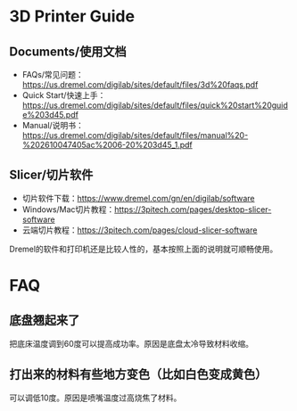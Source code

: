 3D Printer Guide
=======

## Documents/使用文档

- FAQs/常见问题：https://us.dremel.com/digilab/sites/default/files/3d%20faqs.pdf
- Quick Start/快速上手：https://us.dremel.com/digilab/sites/default/files/quick%20start%20guide%203d45.pdf
- Manual/说明书：https://us.dremel.com/digilab/sites/default/files/manual%20-%202610047405ac%2006-20%203d45_1.pdf

## Slicer/切片软件

- 切片软件下载：https://www.dremel.com/gn/en/digilab/software
- Windows/Mac切片教程：https://3pitech.com/pages/desktop-slicer-software
- 云端切片教程：https://3pitech.com/pages/cloud-slicer-software

Dremel的软件和打印机还是比较人性的，基本按照上面的说明就可顺畅使用。

# FAQ

## 底盘翘起来了

把底床温度调到60度可以提高成功率。原因是底盘太冷导致材料收缩。

## 打出来的材料有些地方变色（比如白色变成黄色）

可以调低10度。原因是喷嘴温度过高烧焦了材料。